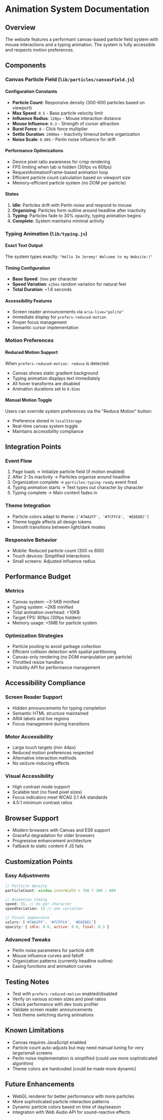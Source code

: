 # Animation System Documentation

## Overview
The website features a performant canvas-based particle field system with mouse interactions and a typing animation. The system is fully accessible and respects motion preferences.

## Components

### Canvas Particle Field (`lib/particles/canvasField.js`)

#### Configuration Constants
- **Particle Count**: Responsive density (300-600 particles based on viewport)
- **Max Speed**: `0.5` - Base particle velocity limit
- **Influence Radius**: `120px` - Mouse interaction distance
- **Mouse Influence**: `0.3` - Strength of cursor attraction
- **Burst Force**: `8` - Click force multiplier
- **Settle Duration**: `2000ms` - Inactivity timeout before organization
- **Noise Scale**: `0.005` - Perlin noise influence for drift

#### Performance Optimizations
- Device pixel ratio awareness for crisp rendering
- FPS limiting when tab is hidden (30fps vs 60fps)
- RequestAnimationFrame-based animation loop
- Efficient particle count calculation based on viewport size
- Memory-efficient particle system (no DOM per particle)

#### States
1. **Idle**: Particles drift with Perlin noise and respond to mouse
2. **Organizing**: Particles form outline around headline after inactivity
3. **Typing**: Particles fade to 30% opacity, typing animation begins
4. **Complete**: System maintains minimal activity

### Typing Animation (`lib/typing.js`)

#### Exact Text Output
The system types exactly: `"Hello Im Jeremy! Welcome to my Website:)"`

#### Timing Configuration
- **Base Speed**: `55ms` per character
- **Speed Variation**: `±15ms` random variation for natural feel
- **Total Duration**: ~1.6 seconds

#### Accessibility Features
- Screen reader announcements via `aria-live="polite"`
- Immediate display for `prefers-reduced-motion`
- Proper focus management
- Semantic cursor implementation

### Motion Preferences

#### Reduced Motion Support
When `prefers-reduced-motion: reduce` is detected:
- Canvas shows static gradient background
- Typing animation displays text immediately
- All hover transforms are disabled
- Animation durations set to `0.01ms`

#### Manual Motion Toggle
Users can override system preferences via the "Reduce Motion" button:
- Preference stored in `localStorage`
- Real-time canvas system toggle
- Maintains accessibility compliance

## Integration Points

### Event Flow
1. Page loads → Initialize particle field (if motion enabled)
2. After 2-3s inactivity → Particles organize around headline
3. Organization complete → `particles:typing-ready` event fired
4. Typing animation starts → Text types out character by character
5. Typing complete → Main content fades in

### Theme Integration
- Particle colors adapt to theme: `['#7AA2FF', '#7CFFC4', '#E6E8EC']`
- Theme toggle affects all design tokens
- Smooth transitions between light/dark modes

### Responsive Behavior
- Mobile: Reduced particle count (300 vs 600)
- Touch devices: Simplified interactions
- Small screens: Adjusted influence radius

## Performance Budget

### Metrics
- Canvas system: ~3-5KB minified
- Typing system: ~2KB minified
- Total animation overhead: <10KB
- Target FPS: 60fps (30fps hidden)
- Memory usage: <5MB for particle system

### Optimization Strategies
- Particle pooling to avoid garbage collection
- Efficient collision detection with spatial partitioning
- Canvas-only rendering (no DOM manipulation per particle)
- Throttled resize handlers
- Visibility API for performance management

## Accessibility Compliance

### Screen Reader Support
- Hidden announcements for typing completion
- Semantic HTML structure maintained
- ARIA labels and live regions
- Focus management during transitions

### Motor Accessibility
- Large touch targets (min 44px)
- Reduced motion preferences respected
- Alternative interaction methods
- No seizure-inducing effects

### Visual Accessibility
- High contrast mode support
- Scalable text (no fixed pixel sizes)
- Focus indicators meet WCAG 2.1 AA standards
- 4.5:1 minimum contrast ratios

## Browser Support
- Modern browsers with Canvas and ES6 support
- Graceful degradation for older browsers
- Progressive enhancement architecture
- Fallback to static content if JS fails

## Customization Points

### Easy Adjustments
```javascript
// Particle density
particleCount: window.innerWidth < 768 ? 300 : 600

// Animation timing
speed: 55, // ms per character
speedVariation: 15 // ±ms variation

// Visual appearance
colors: ['#7AA2FF', '#7CFFC4', '#E6E8EC']
opacity: { idle: 0.6, active: 0.8, final: 0.3 }
```

### Advanced Tweaks
- Perlin noise parameters for particle drift
- Mouse influence curves and falloff
- Organization patterns (currently headline outline)
- Easing functions and animation curves

## Testing Notes
- Test with `prefers-reduced-motion` enabled/disabled
- Verify on various screen sizes and pixel ratios
- Check performance with dev tools profiler
- Validate screen reader announcements
- Test theme switching during animations

## Known Limitations
- Canvas requires JavaScript enabled
- Particle count auto-adjusts but may need manual tuning for very large/small screens
- Perlin noise implementation is simplified (could use more sophisticated algorithm)
- Theme colors are hardcoded (could be made more dynamic)

## Future Enhancements
- WebGL renderer for better performance with more particles
- More sophisticated particle interaction patterns
- Dynamic particle colors based on time of day/season
- Integration with Web Audio API for sound-reactive effects